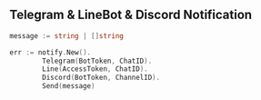 ## Telegram & LineBot & Discord Notification

```go
message := string | []string

err := notify.New().
        Telegram(BotToken, ChatID).
        Line(AccessToken, ChatID).
        Discord(BotToken, ChannelID).
        Send(message)
```